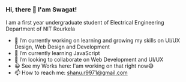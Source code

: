 ### Hi, there 👋 I'am Swagat!

  I am a first year undergraduate student of Electrical Engineering Department of NIT Rourkela
  
- 🔭 I’m currently working on learning and growing my skills on UI/UX Design, Web Design and Development
- 🌱 I’m currently learning JavaScript
- 👯 I’m looking to collaborate on Web Development and UI/UX
- 😀 See my Works here: I'am working on that right now😅
- 📫 How to reach me: <a href="mailto:shanu.r9971@gmail.com">shanu.r9971@gmail.com</a>
